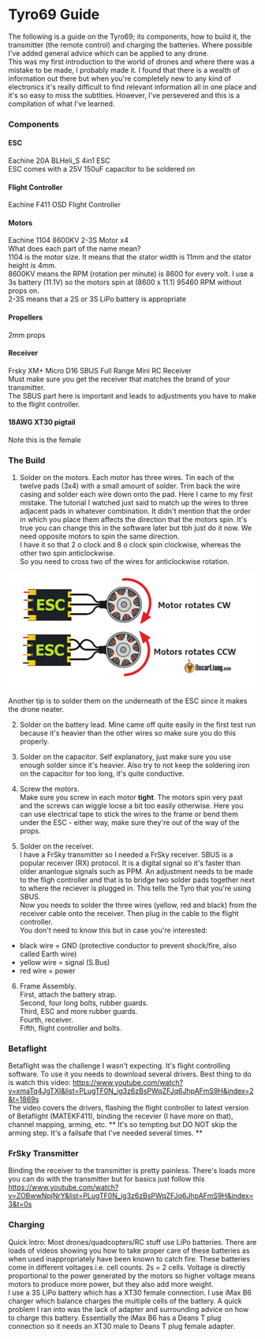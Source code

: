 # Tyro69 Guide

The following is a guide on the Tyro69; its components, how to build it, the transmitter (the remote control) and charging the batteries.
Where possible I've added general advice which can be applied to any drone.  
This was my first introduction to the world of drones and where there was a mistake to be made, I probably made it. I found that there is a wealth of information out there but when you're completely new to any kind of electronics it's really difficult to find relevant information all in one place and it's so easy to miss the subtlties. However, I've persevered and this is a compilation of what I've learned.  


### Components

#### ESC
Eachine 20A BLHeli_S 4in1 ESC  
ESC comes with a 25V 150uF capacitor to be soldered on


#### Flight Controller
Eachine F411 OSD Flight Controller

#### Motors
Eachine 1104 8600KV 2-3S Motor x4  
What does each part of the name mean?  
1104 is the motor size. It means that the stator width is 11mm and the stator height is 4mm.  
8600KV means the RPM (rotation per minute) is 8600 for every volt. I use a 3s battery (11.1V) so the motors spin at (8600 x 11.1) 95460 RPM without props on.  
2-3S means that a 2S or 3S LiPo battery is appropriate

#### Propellers
2mm props  

#### Receiver
Frsky XM+ Micro D16 SBUS Full Range Mini RC Receiver  
Must make sure you get the receiver that matches the brand of your transmitter.  
The SBUS part here is important and leads to adjustments you have to make to the flight controller.  

#### 18AWG XT30 pigtail
Note this is the female  

### The Build
1. Solder on the motors. 
Each motor has three wires. Tin each of the twelve pads (3x4) with a small amount of solder. Trim back the wire casing and solder each wire down onto the pad. Here I came to my first mistake. The tutorial I watched just said to match up the wires to three adjacent pads in whatever combination. It didn't mention that the order in which you place them affects the direction that the motors spin. It's true you can change this in the software later but tbh just do it now. We need opposite motors to spin the same direction.  
I have it so that 2 o clock and 8 o clock spin clockwise, whereas the other two spin anticlockwise.  
So you need to cross two of the wires for anticlockwise rotation.

![motor_rotation](https://github.com/caitray13/tyro69/blob/master/images/motor_rotation.PNG)

Another tip is to solder them on the underneath of the ESC since it makes the drone neater. 

2. Solder on the battery lead. 
Mine came off quite easily in the first test run because it's heavier than the other wires so make sure you do this properly. 

3. Solder on the capacitor. 
Self explanatory, just make sure you use enough solder since it's heavier. Also try to not keep the soldering iron on the capacitor for too long, it's quite conductive. 

4. Screw the motors.  
Make sure you screw in each motor **tight**. The motors spin very past and the screws can wiggle loose a bit too easily otherwise. Here you can use electrical tape to stick the wires to the frame or bend them under the ESC - either way, make sure they're out of the way of the props.  

5. Solder on the receiver.  
I have a FrSky transmitter so I needed a FrSky receiver. SBUS is a popular receiver (RX) protocol. It is a digital signal so it's faster than older ananlogue signals such as PPM. An adjustment needs to be made to the fligh controller and that is to bridge two solder pads together next to where the reciever is plugged in. This tells the Tyro that you're using SBUS.  
Now you needs to solder the three wires (yellow, red and black) from the receiver cable onto the receiver. Then plug in the cable to the flight controller.  
You don't need to know this but in case you're interested:  
 - black wire = GND (protective conductor to prevent shock/fire, also called Earth wire)
 - yellow wire = signal (S.Bus)
 - red wire = power 
 
 6. Frame Assembly.  
 First, attach the battery strap.  
 Second, four long bolts, rubber guards.  
 Third, ESC and more rubber guards.  
 Fourth, receiver.  
 Fifth, flight controller and bolts.  

### Betaflight  
Betaflight was the challenge I wasn't expecting. It's flight controlling software. To use it you needs to download several drivers. Best thing to do is watch this video: 
https://www.youtube.com/watch?v=xmaTq4JgTXI&list=PLugTF0N_ig3z6zBsPWqZFJq6JhpAFmS9H&index=2&t=1869s  
The video covers the drivers, flashing the flight controller to latest version of Betaflight (MATEKF411), binding the recevier (I have more on that), channel mapping, arming, etc.
** It's so tempting but DO NOT skip the arming step. It's a failsafe that I've needed several times. **


### FrSky Transmitter
Binding the receiver to the transmitter is pretty painless. There's loads more you can do with the transmitter but for basics just follow this https://www.youtube.com/watch?v=ZOBwwNpjNrY&list=PLugTF0N_ig3z6zBsPWqZFJq6JhpAFmS9H&index=3&t=0s  


### Charging
Quick Intro: Most drones/quadcopters/RC stuff use LiPo batteries. There are loads of videos showing you how to take proper care of these batteries as when used inappropriately have been known to catch fire. These batteries come in different voltages i.e. cell counts. 2s = 2 cells. Voltage is directly proportional to the power generated by the motors so higher voltage means motors to produce more power, but they also add more weight.  
I use a 3S LiPo battery which has a XT30 female connection. I use iMax B6 charger which balance charges the multiple cells of the battery. A quick problem I ran into was the lack of adapter and surrounding advice on how to charge this battery. Essentially the iMax B6 has a Deans T plug connection so it needs an XT30 male to Deans T plug female adapter.
